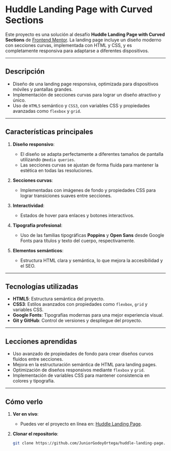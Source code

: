 # Huddle Landing Page with Curved Sections

Este proyecto es una solución al desafío **Huddle Landing Page with Curved Sections** de [Frontend Mentor](https://www.frontendmentor.io). La landing page incluye un diseño moderno con secciones curvas, implementada con HTML y CSS, y es completamente responsiva para adaptarse a diferentes dispositivos.

---

## Descripción

- Diseño de una landing page responsiva, optimizada para dispositivos móviles y pantallas grandes.
- Implementación de secciones curvas para lograr un diseño atractivo y único.
- Uso de `HTML5` semántico y `CSS3`, con variables CSS y propiedades avanzadas como `flexbox` y `grid`.

---

## Características principales

1. **Diseño responsivo**:
   - El diseño se adapta perfectamente a diferentes tamaños de pantalla utilizando `@media queries`.
   - Las secciones curvas se ajustan de forma fluida para mantener la estética en todas las resoluciones.

2. **Secciones curvas**:
   - Implementadas con imágenes de fondo y propiedades CSS para lograr transiciones suaves entre secciones.

3. **Interactividad**:
   - Estados de hover para enlaces y botones interactivos.

4. **Tipografía profesional**:
   - Uso de las familias tipográficas **Poppins** y **Open Sans** desde Google Fonts para títulos y texto del cuerpo, respectivamente.

5. **Elementos semánticos**:
   - Estructura HTML clara y semántica, lo que mejora la accesibilidad y el SEO.

---

## Tecnologías utilizadas

- **HTML5**: Estructura semántica del proyecto.
- **CSS3**: Estilos avanzados con propiedades como `flexbox`, `grid` y variables CSS.
- **Google Fonts**: Tipografías modernas para una mejor experiencia visual.
- **Git y GitHub**: Control de versiones y despliegue del proyecto.

---

## Lecciones aprendidas

- Uso avanzado de propiedades de fondo para crear diseños curvos fluidos entre secciones.
- Mejora en la estructuración semántica de HTML para landing pages.
- Optimización de diseños responsivos mediante `flexbox` y `grid`.
- Implementación de variables CSS para mantener consistencia en colores y tipografía.

---

## Cómo verlo

1. **Ver en vivo**:
   - Puedes ver el proyecto en línea en: [Huddle Landing Page](https://juniorgodoyortega.github.io/huddle-landing-page/).

2. **Clonar el repositorio**:
   ```bash
   git clone https://github.com/JuniorGodoyOrtega/huddle-landing-page.git
